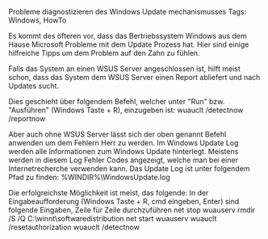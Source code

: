 Probleme diagnostizieren des Windows Update mechanismusses
Tags: Windows, HowTo

Es kommt des öfteren vor, dass das Bertriebssystem Windows aus dem Hause Microsoft Probleme mit dem Update Prozess hat.
Hier sind einige hilfreiche Tipps um dem Problem auf den Zahn zu fühlen.

Falls das System an einen WSUS Server angeschlossen ist, hilft meist schon, dass das System dem WSUS Server einen Report abliefert und nach Updates
sucht.

Dies geschieht über folgendem Befehl, welcher unter "Run" bzw. "Ausführen" (Windows Taste + R), einzugeben ist:
wuauclt /detectnow /reportnow

Aber auch ohne WSUS Server lässt sich der oben genannt Befehl anwenden um dem Fehlern Herr zu werden.
Im Windows Update Log werden alle Informationen zum Windows Update hinterlegt.
Meistens werden in diesem Log Fehler Codes angezeigt, welche man bei einer Internetrecherche verwenden kann.
Das Update Log ist unter folgendem Pfad zu finden: %WINDIR%\WindowsUpdate.log

Die erfolgreichste Möglichkeit ist meist, das folgende:
In der Eingabeaufforderung (Windows Taste + R, cmd eingeben, Enter) sind folgende Eingaben, Zeile für Zeile durchzuführen
net stop wuauserv
rmdir /S /Q C:\winnt\softwaredistribution
net start wuauserv
wuauclt /resetauthorization
wuauclt /detectnow
